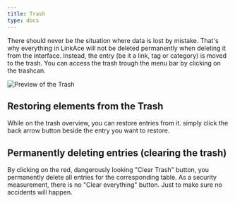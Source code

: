 ```yaml
---
title: Trash
type: docs
---
```


There should never be the situation where data is lost by mistake. That's why everything in LinkAce will not be
deleted permanently when deleting it from the interface. Instead, the entry (be it a link, tag or category) is moved
to the trash. You can access the trash trough the menu bar by clicking on the trashcan.

![Preview of the Trash](/images/screens/v1/linkace_trash.png)

## Restoring elements from the Trash

While on the trash overview, you can restore entries from it. simply click the back arrow button beside the entry you
want to restore.

## Permanently deleting entries (clearing the trash)

By clicking on the red, dangerously looking "Clear Trash" button, you permanently delete all entries for the
corresponding table. As a security measurement, there is no "Clear everything" button. Just to make sure no accidents
will happen.
